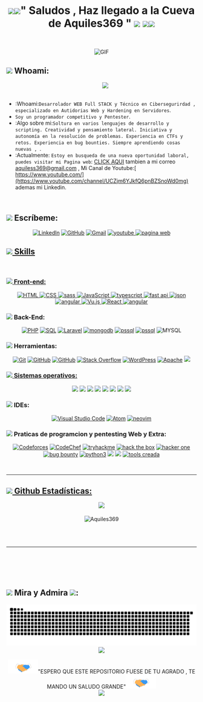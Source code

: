 <h1 align="center"><img height="40" src="https://github.com/7oSkaaa/7oSkaaa/blob/main/Images/about_me.gif?raw=true"><img height="40" src="https://emoji.gg/assets/emoji/7333-parrotdance.gif">" Saludos , Haz llegado a la Cueva de Aquiles369 " <img height="40" src="https://emoji.gg/assets/emoji/7333-parrotdance.gif"> <img height="40" src="https://github.com/7oSkaaa/7oSkaaa/blob/main/Images/about_me.gif?raw=true"><img height="35" src="https://user-images.githubusercontent.com/73097560/115834477-dbab4500-a447-11eb-908a-139a6edaec5c.gif"></h1>

<br>

<p align="center">
 <img  height="280rem" alt="GIF" src="https://media.tenor.com/GfSX-u7VGM4AAAAC/coding.gif" />

</p>

	
## <picture><img src = "https://github.com/7oSkaaa/7oSkaaa/blob/main/Images/about_me.gif?raw=true" width = 50px></picture> Whoami:

<picture> <img align="right" src="https://github.com/7oSkaaa/7oSkaaa/blob/main/Images/Right_Side.gif?raw=true" width = 250px></picture>

<br><br>

- :Whoami:`Desarrolador WEB Full STACK y Técnico en Cibersegurirdad , especializado en Autidorias Web y Hardening en Servidores`.
- `Soy un programador competitivo y Pentester`.
- :Algo sobre mi:`Soltura en varios lenguajes de desarrollo y scripting.
  Creatividad y pensamiento lateral.
  Iniciativa y autonomía en la resolución de problemas.
  Experiencia en CTFs y retos.
  Experiencia en bug bounties.
  Siempre aprendiendo cosas nuevas , `.
- :Actualmente: `Estoy en busqueda de una nueva oportunidad laboral, puedes visitar mi Pagina web`: [CLICK AQUI](http://dehymos.com) tambien a mi correo aquiless369@gmail.com , Mi Canal de Youtube:[ https://www.youtube.com/](https://www.youtube.com/channel/UCZjm6YJkfQ6pnBZSnoWd0mg) ademas mi Linkedin.
<br>

## <picture> <img src="https://github.com/7oSkaaa/7oSkaaa/blob/main/Images/Connect-with-me.gif?raw=true" width="100px"> </picture> Escríbeme:
<p align="center">
	<a href="https://www.linkedin.com/in/Aquiles369/"><img src="https://img.shields.io/badge/linkedin-%230A66C2.svg?style=plastic&logo=linkedin&logoColor=white" alt="LinkedIn"/></a>
	<a href="https://github.com/Aquiles369"><img src="https://img.shields.io/badge/github-%23181717.svg?style=plastic&logo=github&logoColor=white" alt="GitHub"/></a>
 <a href="aquiless369@gmail.com"><img img src="https://img.shields.io/badge/gmail-%23EA4335.svg?style=plastic&logo=gmail&logoColor=white" alt="Gmail"/></a>
 <a href="https://www.youtube.com/channel/UCZjm6YJkfQ6pnBZSnoWd0mg"><img alt="youtube" src="https://img.shields.io/badge/youtube-ff4500?logo=youtube&logoColor=#0000ff&style=flat">
 <a href="https://dehymos.com/"><img alt="pagina web" src="https://img.shields.io/badge/Mi%20Pagina%20Web-yelow">

  

	
</p>


## <img src="https://media2.giphy.com/media/QssGEmpkyEOhBCb7e1/giphy.gif?cid=ecf05e47a0n3gi1bfqntqmob8g9aid1oyj2wr3ds3mg700bl&rid=giphy.gif" width ="25"> Skills

<br>
 
### <picture> <img src = "https://github.com/7oSkaaa/7oSkaaa/blob/main/Images/Front_End.gif?raw=true" width = 50px>  </picture> Front-end:
<p align="center"> 
  <a href="https://www.w3.org/html/" target="_blank"> 
   <img alt="HTML" src="https://img.shields.io/badge/HTML5%20-%23E34F26.svg?style=plastic&logo=html5&logoColor=white">
  </a>   
  <a href="https://www.w3schools.com/css/" target="_blank">
    <img alt="CSS" src="https://img.shields.io/badge/CSS3-1572B6?logo=css3&logoColor=fff&style=flat">
  </a> 
 <a href="https://www.w3schools.com/css/" target="_blank">
    <img alt="sass" src="https://img.shields.io/badge/Sass-E34F26?logo=Sass&logoColor=fff&style=flat">
  </a> 
  <a href="https://developer.mozilla.org/en-US/docs/Web/JavaScript" target="_blank"> 
     <img alt="JavaScript" src="https://img.shields.io/badge/JavaScript%20-%23F7DF1E.svg?style=plastic&logo=javascript&logoColor=black">
   </a>
	<a href="https://www.w3schools.com/css/" target="_blank">
    <img alt="typescript" src="https://img.shields.io/badge/typescript-800000?logo=typescript&logoColor=#0000ff&style=flat">
  </a> 	
<a href="https://www.sql.com/" target="_blank"> 
    <img alt="fast api" src="https://img.shields.io/badge/fastapi-483d8b?logo=fastapi&logoColor=#0000ff&style=flat">
  </a> 
	<a href="https://www.w3schools.com/css/" target="_blank">
    <img alt="json" src="https://img.shields.io/badge/json-800000?logo=json&logoColor=#0000ff&style=flat">
  </a> 	
	<a href="https://developer.mozilla.org/en-US/docs/Web/JavaScript" target="_blank"> 
     <img alt="angular" src="https://img.shields.io/badge/angular-708090?logo=angular&logoColor=#0000ff&style=flat">
   </a>
<a href="https://developer.mozilla.org/en-US/docs/Web/JavaScript" target="_blank"> 
     <img alt="Vu.js" src="https://img.shields.io/badge/Vue.js-c71585?logo=Vue.js&logoColor=#0000ff&style=flat">
   </a>
 <a href="https://www.python.org" target="_blank">
    <img alt="React" src="https://img.shields.io/badge/react-%2361DAFB.svg?style=plastic&logo=React&logoColor=black">
  </a>
	<a href="https://developer.mozilla.org/en-US/docs/Web/JavaScript" target="_blank"> 
     <img alt="angular" src="https://img.shields.io/badge/Normalize.css-00ced1?logo=Normalize.css&logoColor=#0000ff&style=flat">
   </a>
</p>

 ### <picture> <img src = "https://github.com/7oSkaaa/7oSkaaa/blob/main/Images/CP_PS.gif?raw=true" width = 50px>  </picture> Back-End:
 <p align="center">
	<a href="https://www.php.net/"><img alt="PHP" src="https://img.shields.io/badge/PHP-14354C.svg?logo=php&logoColor=white&color=mediumpurple"></a>
 	<a href="https://www.mysql.com/"><img alt="SQL" src="https://custom-icon-badges.herokuapp.com/badge/SQL-025E8C.svg?logo=database&logoColor=white"></a>
  	<a href="https://laravel.com/"><img alt="Laravel" src="https://img.shields.io/badge/Laravel-14354C.svg?logo=laravel&logoColor=black&color=orangered"></a>
        <a href="https://laravel.com/"><img alt="mongodb" src="https://img.shields.io/badge/mongodb-ff00ff?logo=mongodb&logoColor=#ff00ff&style=flat"></a>
        <a href="https://laravel.com/"><img alt="pssql" src="https://img.shields.io/badge/PostgreSQL-ffff00?logo=PostgreSQL&logoColor=#0000ff&style=flat"></a>
        <a href="https://laravel.com/"><img alt="pssql" src="https://img.shields.io/badge/symfony-1e90ff?logo=symfony&logoColor=#0000ff&style=flat"></a>
    <img alt="MYSQL" src="http://img.shields.io/badge/-Mysql-white?style=flat-square&logo=mysql"></a> 	


   
   

 
 </p>

 ### <picture> <img src = "https://github.com/7oSkaaa/7oSkaaa/blob/main/Images/Software_Tools.gif?raw=true" width = 50px>  </picture> Herramientas:
 
<p align="center">
     <a href="#"><img alt="Git" src="https://img.shields.io/badge/Git%20-%23F05033.svg?style=plastic&logo=git&logoColor=white"></a>
     <a href="#"><img alt="GitHub" src="https://img.shields.io/badge/gitlab-00008b?logo=gitlab&logoColor=#0000ff&style=flat"></a>
     <a href="https://github.com/Aquiles369"><img src="https://img.shields.io/badge/github-%23181717.svg?style=plastic&logo=github&logoColor=white" alt="GitHub"/></a>
     <a href="#"><img alt="Stack Overflow" src="https://img.shields.io/badge/-Stack%20Overflow-FE7A16?style=plastic&logo=stack-overflow&logoColor=white"></a>
     <a href="#"><img alt="WordPress" src="https://img.shields.io/badge/WordPress-21759B?logo=wordpress&logoColor=fff&style=flat"></a>
     <a href="#"><img alt="Apache" src="https://img.shields.io/badge/apache-cd5c5c?logo=apache&logoColor=#0000ff&style=flat"></a>
     <a href="#"><img src="https://img.shields.io/badge/burpsuite-faebd7?logo=burpsuite&logoColor=#0000ff&style=flat" /></a>
     <a href="https://www.w3schools.com/css/" target="_blank">	

         





</p>


 ### <picture> <img src = "https://github.com/7oSkaaa/7oSkaaa/blob/main/Images/OS.gif?raw=true" width = 50px>  </picture> Sistemas operativos:
 
<p align="center">
    <a href="#"><img src="https://img.shields.io/badge/Linux-FCC624?style=plastic&logo=linux&logoColor=black"></a>
    <a href="#"><img src="https://img.shields.io/badge/Ubuntu-E95420?style=plastic&logo=ubuntu&logoColor=white"></a>
    <a href="#"><img src="https://img.shields.io/badge/Windows-0078D6?style=plastic&logo=windows&logoColor=white"></a>
    <a href="#"><img src="https://img.shields.io/badge/Arch%20Linux-1793D1?logo=archlinux&logoColor=fff&style=flat" /></a>
    <a href="#"><img src="https://img.shields.io/badge/manjaro-%2335BF5C.svg?&style=plastic&logo=manjaro&logoColor=white" /></a>
    <a href="#"><img src="https://img.shields.io/badge/Kali%20Linux-%23181717.svg?style=plastic&logo=Kali%20Linux&logoColor=blue" /></a>
    <a href="#"><img src="https://img.shields.io/badge/debian-20b2aa?logo=debian&logoColor=#0000ff&style=flat" /></a>
    <a href="#"><img src="https://img.shields.io/badge/linuxmint-e0ffff?logo=linuxmint&logoColor=#0000ff&style=flat"></a>
    <a href="https://img.shields.io/badge/GNU%20Bash-4EAA25?logo=gnubash&logoColor=fff&style=flat"></a> 



</p>

 ### <picture> <img src = "https://github.com/7oSkaaa/7oSkaaa/blob/main/Images/IDEs.gif?raw=true" width = 50px>  </picture> IDEs:
 
<p align="center">
    <a href="#"><img alt="Visual Studio Code" src="https://img.shields.io/badge/Visual%20Studio%20Code-0078d7.svg?style=plastic&logo=visual-studio-code&logoColor=white"></a>
    <a href="#"><img alt="Atom" src="https://img.shields.io/badge/atom-%2366595C.svg?&style=plastic&logo=atom&logoColor=white" /></a>
        <a href="#"><img alt="neovim" src="https://img.shields.io/badge/neovim-f0ffff?logo=neovim&logoColor=#0000ff&style=flat" /></a>

 ### <picture> <img src = "https://media.giphy.com/media/iDaCeaKrHhUI1I8e2b/giphy.gif" width = 50px>  </picture> Praticas de programcion y pentesting Web y Extra:
 
<p align="center">
    <a href="#"><img alt = "Codeforces" src="https://img.shields.io/badge/codeforces%20-%231F8ACB.svg?style=plastic&logo=codeforces&logoColor=white" /></a>	
    <a href="#"><img alt = "CodeChef" src="https://img.shields.io/badge/codechef-%235B4638.svg?style=plastic&logo=codechef&logoColor=white" /></a>
    <a href="#"><img alt = "tryhackme" src="https://img.shields.io/badge/tryhackme-008000?logo=tryhackme&logoColor=#0000ff&style=flat" /></a>
    <a href="#"><img alt = "hack the box " src="https://img.shields.io/badge/hackthebox-fff8dc?logo=hackthebox&logoColor=#0000ff&style=flat" /></a>
    <a href="#"><img alt = "hacker one " src="https://img.shields.io/badge/hackerone-dc143c?logo=hackerone&logoColor=#0000ff&style=flat" /></a>
    <a href="#"><img alt = "bug bounty " src="https://img.shields.io/badge/Open%20Bug%20Bounty-00008b?logo=Open%20Bug%20Bounty&logoColor=#0000ff&style=flat" /></a>
    <a href="#"><img alt = "python3 " src="https://img.shields.io/badge/python3-dc143c?logo=python3&logoColor=#0000ff&style=flat" /></a>
    <a href="#"><img src="https://img.shields.io/badge/GNU%20Bash-800080?logo=GNU%20Bash&logoColor=#0000ff&style=flat"></a>
    <a href="#"><img src="https://img.shields.io/badge/hardening_Servidores-dc143c?logo=hardening_Servidores&logoColor=#FF5733&style=flat"></a>
    <a href="https://github.com/Aquiles369/FLDSMDFR"><img alt="tools creada" src="https://img.shields.io/badge/FLDSMDFR-ff4500?logo=FLDSMDFR&logoColor=#0000ff&style=flat">




</p>
</p>

<br> 

---

## <picture> <img src = "https://github.com/7oSkaaa/7oSkaaa/blob/main/Images/Statistics.gif?raw=true" width = 50px>  </picture> Github Estadísticas:
<div align="center">
<a href="https://github.com/Aquiles369/">
  <img src="https://github-readme-stats.vercel.app/api?username=Aquiles369&include_all_commits=true&count_private=true&show_icons=true&line_height=20&title_color=7A7ADB&icon_color=2234AE&text_color=D3D3D3&bg_color=0,000000,130F40" width="450"/> 
</a></br></br>

 <img src="https://github-readme-stats.vercel.app/api/top-langs?username=Aquiles369&show_icons=true&locale=en&layout=compact&line_height=20&title_color=7A7ADB&icon_color=2234AE&text_color=D3D3D3&bg_color=0,000000,130F40" width="375"  alt="Aquiles369"/>
</div>

<br>
<br>
<br>

-----

<br>




</br></br>
	
## <img height="40" src="https://github.com/7oSkaaa/7oSkaaa/blob/main/Images/about_me.gif?raw=true"> Mira y Admira <img height="40" src="https://github.com/7oSkaaa/7oSkaaa/blob/main/Images/about_me.gif?raw=true">:
	
<p align = "center">
	<img src = "https://github.com/7oSkaaa/7oSkaaa/blob/output/github-contribution-grid-snake.svg?" alt = "Snake Game"/>
	<img src="https://user-images.githubusercontent.com/73097560/115834477-dbab4500-a447-11eb-908a-139a6edaec5c.gif"> 
</p>
<p align="center">
<img src="https://github.com/0xAbdulKhalid/0xAbdulKhalid/raw/main/assets/mdImages/handshake.gif" width ="80">"ESPERO QUE ESTE REPOSITORIO  FUESE DE TU AGRADO , TE MANDO UN SALUDO GRANDE"<img src="https://github.com/0xAbdulKhalid/0xAbdulKhalid/raw/main/assets/mdImages/handshake.gif" width ="80">
	<br>
	<img src="https://user-images.githubusercontent.com/73097560/115834477-dbab4500-a447-11eb-908a-139a6edaec5c.gif"> 
</p>
